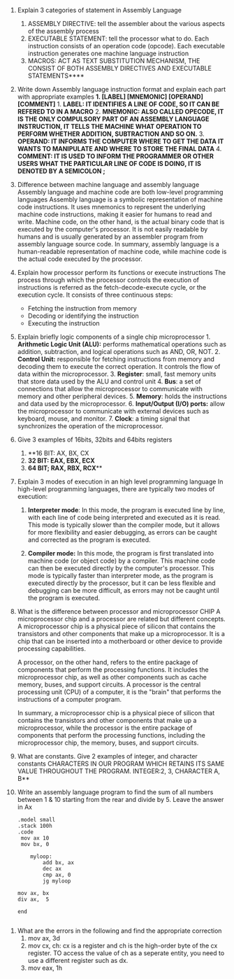 1. Explain 3 categories of statement in Assembly Language
	1. ASSEMBLY DIRECTIVE: tell the assembler about the various aspects of the assembly process
	2. EXECUTABLE STATEMENT: tell the processor what to do. Each instruction consists of an operation code (opcode). Each executable instruction generates one machine language instruction
	3. MACROS: ACT AS TEXT SUBSTITUTION MECHANISM, THE CONSIST OF BOTH ASSEMBLY DIRECTIVES AND EXECUTABLE STATEMENTS****
2. Write down Assembly language instruction format and explain each part with appropriate examples
	**1. [LABEL]  [MNEMONIC]  [OPERAND]  [COMMENT]**
		1. **LABEL: IT IDENTIFIES A LINE OF CODE, SO IT CAN BE REFERED TO IN A MACRO**
		2. **MNEMONIC: ALSO CALLED OPECODE, IT IS THE ONLY COMPULSORY PART OF AN ASSEMBLY LANGUAGE INSTRUCTION, IT TELLS THE MACHINE WHAT OPERATION TO PERFORM WHETHER ADDITION, SUBTRACTION AND SO ON.** 
		3. **OPERAND: IT INFORMS THE COMPUTER WHERE TO GET THE DATA  IT WANTS TO MANIPULATE AND WHERE TO STORE THE FINAL DATA**
		4. **COMMENT: IT IS USED TO INFORM THE PROGRAMMER OR OTHER USERS WHAT THE PARTICULAR LINE OF CODE IS DOING, IT IS DENOTED BY A SEMICOLON ;**
3. Difference between machine language and assembly language
	Assembly language and machine code are both low-level programming languages Assembly language is a symbolic representation of machine code instructions. It uses mnemonics to represent the underlying machine code instructions, making it easier for humans to read and write. Machine code, on the other hand, is the actual binary code that is executed by the computer's processor. It is not easily readable by humans and is usually generated by an assembler program from assembly language source code. In summary, assembly language is a human-readable representation of machine code, while machine code is the actual code executed by the processor.
4. Explain how processor perform its functions or execute instructions
	The process through which the processor controls the execution of instructions is referred as the fetch-decode-execute cycle, or the execution cycle. It consists of three continuous steps:
	- Fetching the instruction from memory 
	- Decoding or identifying the instruction 
	- Executing the instruction
5. Explain briefly logic components of a single chip microprocessor
		1.  **Arithmetic Logic Unit (ALU):** performs mathematical operations such as addition, subtraction, and logical operations such as AND, OR, NOT.
		2.  **Control Unit:** responsible for fetching instructions from memory and decoding them to execute the correct operation. It controls the flow of data within the microprocessor.
	3. **Register**: small, fast memory units that store data used by the ALU and control unit
	4.  **Bus**: a set of connections that allow the microprocessor to communicate with memory and other peripheral devices.
	5.  **Memory**: holds the instructions and data used by the microprocessor.
	6.  **Input/Output (I/O) ports:** allow the microprocessor to communicate with external devices such as keyboard, mouse, and monitor.
	7.  **Clock**: a timing signal that synchronizes the operation of the microprocessor.
6. Give 3 examples of 16bits, 32bits and 64bits registers
	1. **16 BIT: AX, BX, CX
	2. **32 BIT: EAX, EBX, ECX**
	3. **64 BIT; RAX, RBX, RCX****
7. Explain 3 modes of execution in an high level programming language
		In high-level programming languages, there are typically two modes of execution:

	1.  **Interpreter mode**: In this mode, the program is executed line by line, with each line of code being interpreted and executed as it is read. This mode is typically slower than the compiler mode, but it allows for more flexibility and easier debugging, as errors can be caught and corrected as the program is executed.
    
	2.  **Compiler mode:** In this mode, the program is first translated into machine code (or object code) by a compiler. This machine code can then be executed directly by the computer's processor. This mode is typically faster than interpreter mode, as the program is executed directly by the processor, but it can be less flexible and debugging can be more difficult, as errors may not be caught until the program is executed.
8. What is the difference between processor and microprocessor CHIP
	A microprocessor chip and a processor are related but different concepts. A microprocessor chip is a physical piece of silicon that contains the transistors and other components that make up a microprocessor. It is a chip that can be inserted into a motherboard or other device to provide processing capabilities.

	A processor, on the other hand, refers to the entire package of components that perform the processing functions. It includes the microprocessor chip, as well as other components such as cache memory, buses, and support circuits. A processor is the central processing unit (CPU) of a computer, it is the "brain" that performs the instructions of a computer program.

	In summary, a microprocessor chip is a physical piece of silicon that contains the transistors and other components that make up a microprocessor, while the processor is the entire package of components that perform the processing functions, including the microprocessor chip, the memory, buses, and support circuits.
9. What are constants. Give 2 examples of integer, and character constants
		CHARACTERS IN OUR PROGRAM WHICH RETAINS ITS SAME VALUE THROUGHOUT THE PROGRAM. INTEGER:2, 3, CHARACTER A, B**
10. Write an assembly language program to find the sum of all numbers between 1 & 10 starting from the rear and divide by 5. Leave the answer in Ax
	```ASSEMBLY
	.model small
	.stack 100h
	.code
	 mov ax 10
	 mov bx, 0
	 
		myloop:
			add bx, ax
			dec ax
			cmp ax, 0
			jg myloop
	
	mov ax, bx
	div ax,  5

	end
```
```


1. What are the errors in the following and find the appropriate correction
	1. mov ax, 3d
	2. mov cx, ch:  cx is a register and ch is the high-order byte of the cx register. TO access the value of ch as a seperate entity, you need to use a different register such as dx. 
	3. mov eax, 1h
